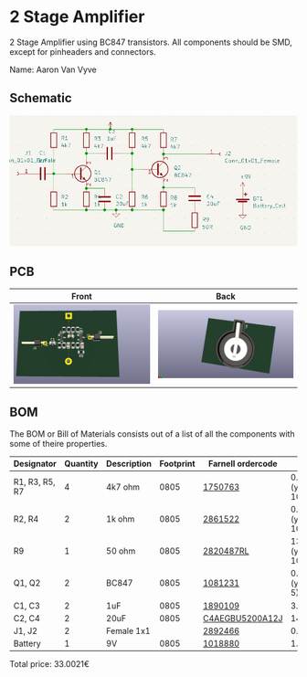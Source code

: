 # 2 Stage Amplifier

2 Stage Amplifier using BC847 transistors. All components should be SMD, except for pinheaders and connectors.

Name: Aaron Van Vyve

## Schematic

![e-drawn](img/e-drawn.png) 



## PCB

| Front | Back |
|---|---|
| ![front](img/front.png)  | ![back](img/back.png)  |

## BOM

The BOM or Bill of Materials consists out of a list of all the components with some of theire properties. 

| Designator | Quantity | Description | Footprint | Farnell ordercode | Price |
|---|---|---|---|---|---|
| R1, R3, R5, R7 | 4 | 4k7 ohm | 0805 | [1750763](https://be.farnell.com/panasonic/erjp06f4701v/res-4k7-1-0-5w-0805-thick-film/dp/1750763) | 0.101 € (you get 10) | <!-- TODO: remove this example -->
| R2, R4 | 2 | 1k ohm | 0805 | [2861522](https://be.farnell.com/te-connectivity/crgcq0805f1k0/res-1k-1-0805-thick-film/dp/2861522) | 0.0371€ (you get 10) |
| R9 | 1 | 50 ohm | 0805|[2820487RL](https://be.farnell.com/vishay-foil-resistors/y402250r0000a9r/res-50r-0-05-0-2w-0805-metal-foil/dp/2820487RL)|13.18€ (you get 10) |
| Q1, Q2 | 2 | BC847 | 0805|[1081231](https://be.farnell.com/nexperia/bc847a-215/transistor-npn-sot-23/dp/1081231?st=bc847)|0.104€ (you get 5) |
| C1, C3 | 2 | 1uF | 0805|[1890109](https://be.farnell.com/wima/smdtc04100ta00kq00/cap-1-f-63v-10-pet-2824-smd/dp/1890109)|3.50€ |
| C2, C4 | 2 | 20uF | 0805|[C4AEGBU5200A12J](https://be.farnell.com/kemet/c4aegbu5200a12j/cap-20-f-450v-5-pp-radial/dp/2709775)|14.36€ |
| J1, J2 | 2 | Female 1x1 | |[2892466](https://be.farnell.com/amphenol-icc/68000-200hlf/connector-header-1pos-1row/dp/2892466)|0.21€ |
| Battery | 1 | 9V | 0805|[1018880](https://be.farnell.com/panasonic/6f22rel-1bp/battery-zinc-carbon-pp3/dp/1018880)|1.51€ |
Total price: 33.0021€
